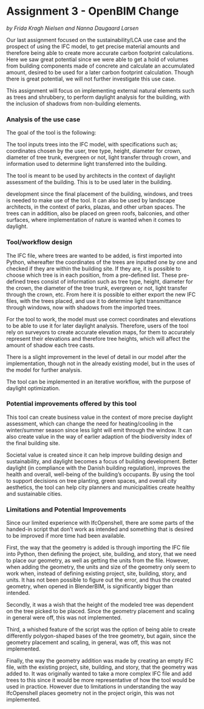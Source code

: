 # Assignment 3 - OpenBIM Change
_by Frida Kragh Nielsen and Nanna Daugaard Larsen_

Our last assignment focused on the sustainability/LCA use case and the prospect of using the IFC model, to get precise material amounts and therefore being able to create more accurate carbon footprint calculations. Here we saw great potential since we were able to get a hold of volumes from building components made of concrete and calculate an accumulated amount, desired to be used for a later carbon footprint calculation. Though there is great potential, we will not further investigate this use case.  

This assignment will focus on implementing external natural elements such as trees and shrubbery, to perform daylight analysis for the building, with the inclusion of shadows from non-building elements.  

### Analysis of the use case 

The goal of the tool is the following: 

The tool inputs trees into the IFC model, with specifications such as; coordinates chosen by the user, tree type, height, diameter for crown, diameter of tree trunk, evergreen or not, light transfer through crown, and information used to determine light transferred into the building.  

The tool is meant to be used by architects in the context of daylight assessment of the building. This is to be used later in the building.  

development since the final placement of the building, windows, and trees is needed to make use of the tool. It can also be used by landscape architects, in the context of parks, plazas, and other urban spaces. The trees can in addition, also be placed on green roofs, balconies, and other surfaces, where implementation of nature is wanted when it comes to daylight.  

### Tool/workflow design 

The IFC file, where trees are wanted to be added, is first imported into Python, whereafter the coordinates of the trees are inputted one by one and checked if they are within the building site. If they are, it is possible to choose which tree is in each position, from a pre-defined list. These pre-defined trees consist of information such as tree type, height, diameter for the crown, the diameter of the tree trunk, evergreen or not, light transfer through the crown, etc. From here it is possible to either export the new IFC files, with the trees placed, and use it to determine light transmittance through windows, now with shadows from the imported trees.  

For the tool to work, the model must use correct coordinates and elevations to be able to use it for later daylight analysis. Therefore, users of the tool rely on surveyors to create accurate elevation maps, for them to accurately represent their elevations and therefore tree heights, which will affect the amount of shadow each tree casts.  

There is a slight improvement in the level of detail in our model after the implementation, though not in the already existing model, but in the uses of the model for further analysis.  

The tool can be implemented in an iterative workflow, with the purpose of daylight optimization.  

### Potential improvements offered by this tool 

This tool can create business value in the context of more precise daylight assessment, which can change the need for heating/cooling in the winter/summer season since less light will emit through the window. It can also create value in the way of earlier adaption of the biodiversity index of the final building site.  

Societal value is created since it can help improve building design and sustainability, and daylight becomes a focus of building development. Better daylight (in compliance with the Danish building regulation), improves the health and overall, well-being of the building’s occupants. By using the tool to support decisions on tree planting, green spaces, and overall city aesthetics, the tool can help city planners and municipalities create healthy and sustainable cities.  

### Limitations and Potential Improvements 

Since our limited experience with IfcOpenshell, there are some parts of the handed-in script that don’t work as intended and something that is desired to be improved if more time had been available.  

First, the way that the geometry is added is through importing the IFC file into Python, then defining the project, site, building, and story, that we need to place our geometry, as well as getting the units from the file. However, when adding the geometry, the units and size of the geometry only seem to work when, instead of defining existing project, site, building, story, and units. It has not been possible to figure out the error, and thus the created geometry, when opened in BlenderBIM, is significantly bigger than intended.  

Secondly, it was a wish that the height of the modeled tree was dependent on the tree picked to be placed. Since the geometry placement and scaling in general were off, this was not implemented.  

Third, a whished feature of the script was the option of being able to create differently polygon-shaped bases of the tree geometry, but again, since the geometry placement and scaling, in general, was off, this was not implemented.  

Finally, the way the geometry addition was made by creating an empty IFC file, with the existing project, site, building, and story, that the geometry was added to. It was originally wanted to take a more complex IFC file and add trees to this since it would be more representative of how the tool would be used in practice. However due to limitations in understanding the way IfcOpenshell places geometry not in the project origin, this was not implemented. 
